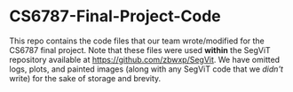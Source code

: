 # CS6787-Final-Project-Code

This repo contains the code files that our team wrote/modified for the CS6787 final project. Note that these files were used **within** the SegViT repository available at https://github.com/zbwxp/SegVit. We have omitted logs, plots, and painted images (along with any SegViT code that we *didn't* write) for the sake of storage and brevity. 
